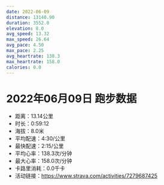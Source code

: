 ```yaml
---
date: 2022-06-09
distance: 13140.90
duration: 3552.0
elevation: 8.0
avg_speed: 13.32
max_speed: 26.64
avg_pace: 4.50
max_pace: 2.25
avg_heartrate: 138.3
max_heartrate: 158.0
calories: 0.0
---
```


# 2022年06月09日 跑步数据

- 距离：13.14公里
- 时长：0:59:12
- 海拔：8.0米
- 平均配速：4:30/公里
- 最快配速：2:15/公里
- 平均心率：138.3次/分钟
- 最大心率：158.0次/分钟
- 卡路里消耗：0.0千卡
- 活动链接：https://www.strava.com/activities/7279687425
